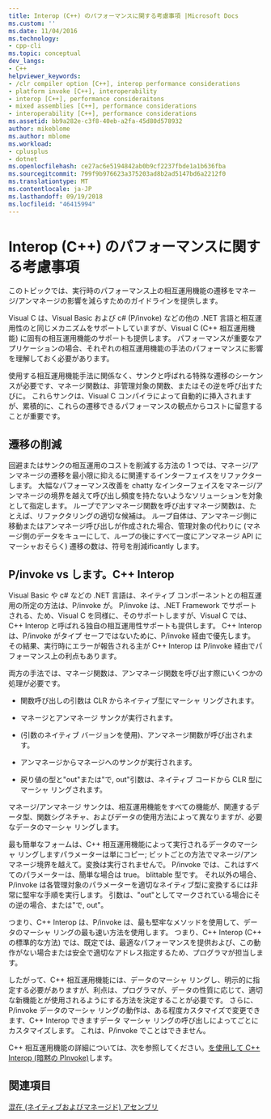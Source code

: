 ```yaml
---
title: Interop (C++) のパフォーマンスに関する考慮事項 |Microsoft Docs
ms.custom: ''
ms.date: 11/04/2016
ms.technology:
- cpp-cli
ms.topic: conceptual
dev_langs:
- C++
helpviewer_keywords:
- /clr compiler option [C++], interop performance considerations
- platform invoke [C++], interoperability
- interop [C++], performance consideraitons
- mixed assemblies [C++], performance considerations
- interoperability [C++], performance considerations
ms.assetid: bb9a282e-c3f8-40eb-a2fa-45d80d578932
author: mikeblome
ms.author: mblome
ms.workload:
- cplusplus
- dotnet
ms.openlocfilehash: ce27ac6e5194842ab0b9cf2237fbde1a1b636fba
ms.sourcegitcommit: 799f9b976623a375203ad8b2ad5147bd6a2212f0
ms.translationtype: MT
ms.contentlocale: ja-JP
ms.lasthandoff: 09/19/2018
ms.locfileid: "46415994"
---
```

# <a name="performance-considerations-for-interop-c"></a>Interop (C++) のパフォーマンスに関する考慮事項

このトピックでは、実行時のパフォーマンス上の相互運用機能の遷移をマネージ/アンマネージの影響を減らすためのガイドラインを提供します。

Visual C は、Visual Basic および c# (P/invoke) などの他の .NET 言語と相互運用性のと同じメカニズムをサポートしていますが、Visual C (C++ 相互運用機能) に固有の相互運用機能のサポートも提供します。 パフォーマンスが重要なアプリケーションの場合、それぞれの相互運用機能の手法のパフォーマンスに影響を理解しておく必要があります。

使用する相互運用機能手法に関係なく、サンクと呼ばれる特殊な遷移のシーケンスが必要です、マネージ関数は、非管理対象の関数、またはその逆を呼び出すたびに。 これらサンクは、Visual C コンパイラによって自動的に挿入されますが、累積的に、これらの遷移できるパフォーマンスの観点からコストに留意することが重要です。

## <a name="reducing-transitions"></a>遷移の削減

回避またはサンクの相互運用のコストを削減する方法の 1 つでは、マネージ/アンマネージの遷移を最小限に抑えるに関連するインターフェイスをリファクターします。 大幅なパフォーマンス改善を chatty なインターフェイスをマネージ/アンマネージの境界を越えて呼び出し頻度を持たないようなソリューションを対象として指定します。 ループでアンマネージ関数を呼び出すマネージ関数は、たとえば、リファクタリングの適切な候補は。 ループ自体は、アンマネージ側に移動またはアンマネージ呼び出しが作成された場合、管理対象の代わりに (マネージ側のデータをキューにして、ループの後にすべて一度にアンマネージ API にマーシャおそらく) 遷移の数は、符号を削減ificantly します。

## <a name="pinvoke-vs-c-interop"></a>P/invoke vs します。C++ Interop

Visual Basic や c# などの .NET 言語は、ネイティブ コンポーネントとの相互運用の所定の方法は、P/invoke が。 P/invoke は、.NET Framework でサポートされる、ため、Visual C を同様に、そのサポートしますが、Visual C では、C++ Interop と呼ばれる独自の相互運用性サポートも提供します。 C++ Interop は、P/invoke がタイプ セーフではないために、P/invoke 経由で優先します。 その結果、実行時にエラーが報告される主が C++ Interop は P/invoke 経由でパフォーマンス上の利点もあります。

両方の手法では、マネージ関数は、アンマネージ関数を呼び出す際にいくつかの処理が必要です。

- 関数呼び出しの引数は CLR からネイティブ型にマーシャ リングされます。

- マネージとアンマネージ サンクが実行されます。

- (引数のネイティブ バージョンを使用)、アンマネージ関数が呼び出されます。

- アンマネージからマネージへのサンクが実行されます。

- 戻り値の型と"out"または"で, out"引数は、ネイティブ コードから CLR 型にマーシャ リングされます。

マネージ/アンマネージ サンクは、相互運用機能をすべての機能が、関連するデータ型、関数シグネチャ、およびデータの使用方法によって異なりますが、必要なデータのマーシャ リングします。

最も簡単なフォームは、C++ 相互運用機能によって実行されるデータのマーシャ リングしますパラメーターは単にコピー; ビットごとの方法でマネージ/アンマネージ境界を越えて。変換は実行されませんで。 P/invoke では、これはすべてのパラメーターは、簡単な場合は true。 blittable 型です。 それ以外の場合、P/invoke は各管理対象のパラメーターを適切なネイティブ型に変換するには非常に堅牢な手順を実行します。 引数は、"out"としてマークされている場合にその逆の場合、または"で, out"。

つまり、C++ Interop は、P/invoke は、最も堅牢なメソッドを使用して、データのマーシャ リングの最も速い方法を使用します。 つまり、C++ Interop (C++ の標準的な方法) では、既定では、最適なパフォーマンスを提供および、この動作がない場合または安全で適切なアドレス指定するため、プログラマが担当します。

したがって、C++ 相互運用機能には、データのマーシャ リングし、明示的に指定する必要がありますが、利点は、プログラマが、データの性質に応じて、適切な新機能とが使用されるようにする方法を決定することが必要です。 さらに、P/invoke データのマーシャ リングの動作は、ある程度カスタマイズで変更できます、C++ Interop できますデータ マーシャ リングの呼び出しによってごとにカスタマイズします。 これは、P/invoke でことはできません。

C++ 相互運用機能の詳細については、次を参照してください。[を使用して C++ Interop (暗黙の PInvoke)](../dotnet/using-cpp-interop-implicit-pinvoke.md)します。

## <a name="see-also"></a>関連項目

[混在 (ネイティブおよびマネージド) アセンブリ](../dotnet/mixed-native-and-managed-assemblies.md)